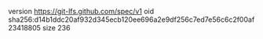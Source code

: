 version https://git-lfs.github.com/spec/v1
oid sha256:d14b1ddc20af932d345ecb120ee696a2e9df256c7ed7e56c6c2f00af23418805
size 236
